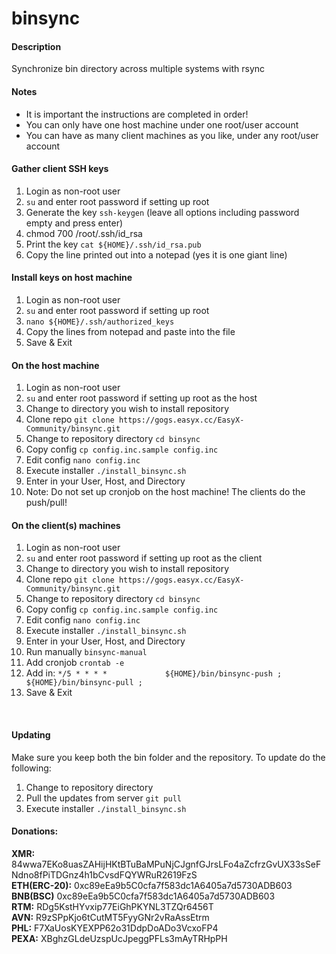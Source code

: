 # binsync

#### Description
Synchronize bin directory across multiple systems with rsync

#### Notes
- It is important the instructions are completed in order!
- You can only have one host machine under one root/user account
- You can have as many client machines as you like, under any root/user account

#### Gather client SSH keys
1. Login as non-root user
2. `su` and enter root password if setting up root
3. Generate the key `ssh-keygen` (leave all options including password empty and press enter)
4. chmod 700 /root/.ssh/id_rsa
4. Print the key `cat ${HOME}/.ssh/id_rsa.pub`
5. Copy the line printed out into a notepad (yes it is one giant line)

#### Install keys on host machine
1. Login as non-root user
2. `su` and enter root password if setting up root
3. `nano ${HOME}/.ssh/authorized_keys`
4. Copy the lines from notepad and paste into the file
5. Save & Exit

#### On the host machine
1. Login as non-root user
2. `su` and enter root password if setting up root as the host
3. Change to directory you wish to install repository
4. Clone repo `git clone https://gogs.easyx.cc/EasyX-Community/binsync.git`
5. Change to repository directory `cd binsync`
6. Copy config `cp config.inc.sample config.inc`
7. Edit config `nano config.inc`
8. Execute installer `./install_binsync.sh`
9. Enter in your User, Host, and Directory
10. Note: Do not set up cronjob on the host machine! The clients do the push/pull!

#### On the client(s) machines
1. Login as non-root user
2. `su` and enter root password if setting up root as the client
3. Change to directory you wish to install repository
4. Clone repo `git clone https://gogs.easyx.cc/EasyX-Community/binsync.git`
5. Change to repository directory `cd binsync`
6. Copy config `cp config.inc.sample config.inc`
7. Edit config `nano config.inc`
8. Execute installer `./install_binsync.sh`
9. Enter in your User, Host, and Directory
10. Run manually `binsync-manual`
11. Add cronjob `crontab -e`
12. Add in: `*/5 * * * *             ${HOME}/bin/binsync-push ; ${HOME}/bin/binsync-pull ;`
13. Save & Exit<br />
<br />

#### Updating
Make sure you keep both the bin folder and the repository. To update do the following:
1. Change to repository directory
2. Pull the updates from server `git pull`
3. Execute installer `./install_binsync.sh`

#### Donations:
**XMR:** 84wwa7EKo8uasZAHijHKtBTuBaMPuNjCJgnfGJrsLFo4aZcfrzGvUX33sSeFNdno8fPiTDGnz4h1bCvsdFQYWRuR2619FzS <br />
**ETH(ERC-20):** 0xc89eEa9b5C0cfa7f583dc1A6405a7d5730ADB603 <br />
**BNB(BSC)** 0xc89eEa9b5C0cfa7f583dc1A6405a7d5730ADB603 <br />
**RTM:** RDg5KstHYvxip77EiGhPKYNL3TZQr6456T <br />
**AVN:** R9zSPpKjo6tCutMT5FyyGNr2vRaAssEtrm <br />
**PHL:** F7XaUosKYEXPP62o31DdpDoADo3VcxoFP4 <br />
**PEXA:** XBghzGLdeUzspUcJpeggPFLs3mAyTRHpPH <br />
